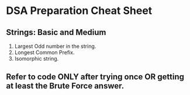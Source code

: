 
  

# DSA Preparation Cheat Sheet

  

## Strings: Basic and Medium
  

1. Largest Odd number in the string.
2. Longest Common Prefix.
3. Isomorphic string.
  

## Refer to code ONLY after trying once OR getting at least the Brute Force answer.